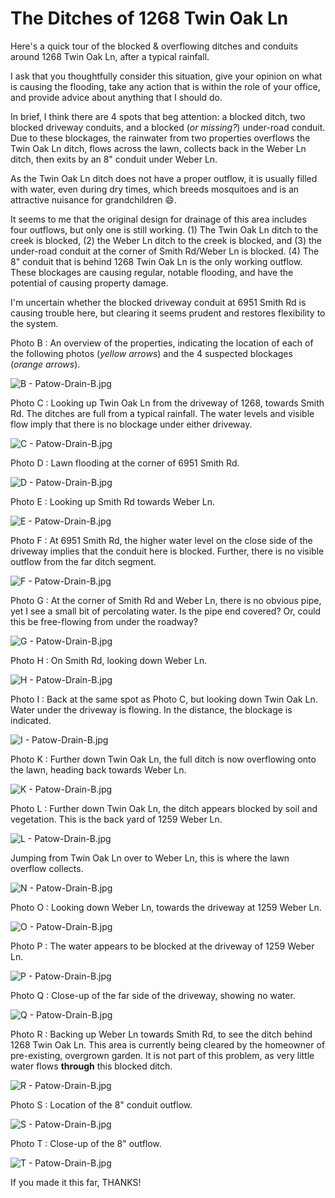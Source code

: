 # The Ditches of 1268 Twin Oak Ln

Here's a quick tour of the blocked & overflowing ditches and conduits around 1268 Twin Oak Ln, after a typical rainfall.

I ask that you thoughtfully consider this situation, give your opinion on what is causing the flooding, take any action that is within the role of your office, and provide advice about anything that I should do.

In brief, I think there are 4 spots that beg attention: a blocked ditch, two blocked driveway conduits, and a blocked (*or missing?*) under-road conduit.  Due to these blockages, the rainwater from two properties overflows the Twin Oak Ln ditch, flows across the lawn, collects back in the Weber Ln ditch, then exits by an 8" conduit under Weber Ln.

As the Twin Oak Ln ditch does not have a proper outflow, it is usually filled with water, even during dry times, which breeds mosquitoes and is an attractive nuisance for grandchildren 😄.

It seems to me that the original design for drainage of this area includes four outflows, but only one is still working.  (1) The Twin Oak Ln ditch to the creek is blocked, (2) the Weber Ln ditch to the creek is blocked, and (3) the under-road conduit at the corner of Smith Rd/Weber Ln is blocked.  (4) The 8" conduit that is behind 1268 Twin Oak Ln is the only working outflow.  These blockages are causing regular, notable flooding, and have the potential of causing property damage.

I'm uncertain whether the blocked driveway conduit at 6951 Smith Rd is causing trouble here, but clearing it seems prudent and restores flexibility to the system.

Photo B : An overview of the properties, indicating the location of each of the following photos (*yellow arrows*) and the 4 suspected blockages (*orange arrows*).

![B - Patow-Drain-B.jpg](Patow-Drain-B.jpg)

Photo C : Looking up Twin Oak Ln from the driveway of 1268, towards Smith Rd.  The ditches are full from a typical rainfall.  The water levels and visible flow imply that there is no blockage under either driveway.

![C - Patow-Drain-B.jpg](Patow-Drain-C.jpg)

Photo D : Lawn flooding at the corner of 6951 Smith Rd.

![D - Patow-Drain-B.jpg](Patow-Drain-D.jpg)

Photo E : Looking up Smith Rd towards Weber Ln.

![E - Patow-Drain-B.jpg](Patow-Drain-E.jpg)

Photo F : At 6951 Smith Rd, the higher water level on the close side of the driveway implies that the conduit here is blocked.  Further, there is no visible outflow from the far ditch segment.

![F - Patow-Drain-B.jpg](Patow-Drain-F.jpg)

Photo G : At the corner of Smith Rd and Weber Ln, there is no obvious pipe, yet I see a small bit of percolating water.  Is the pipe end covered?  Or, could this be free-flowing from under the roadway?

![G - Patow-Drain-B.jpg](Patow-Drain-G.jpg)

Photo H : On Smith Rd, looking down Weber Ln.

![H - Patow-Drain-B.jpg](Patow-Drain-H.jpg)

Photo I : Back at the same spot as Photo C, but looking down Twin Oak Ln.  Water under the driveway is flowing.  In the distance, the blockage is indicated.

![I - Patow-Drain-B.jpg](Patow-Drain-I.jpg)

Photo K : Further down Twin Oak Ln, the full ditch is now overflowing onto the lawn, heading back towards Weber Ln.

![K - Patow-Drain-B.jpg](Patow-Drain-K.jpg)

Photo L : Further down Twin Oak Ln, the ditch appears blocked by soil and vegetation.  This is the back yard of 1259 Weber Ln.

![L - Patow-Drain-B.jpg](Patow-Drain-L.jpg)

Jumping from Twin Oak Ln over to Weber Ln, this is where the lawn overflow collects.

![N - Patow-Drain-B.jpg](Patow-Drain-N.jpg)

Photo O : Looking down Weber Ln, towards the driveway at 1259 Weber Ln.

![O - Patow-Drain-B.jpg](Patow-Drain-O.jpg)

Photo P : The water appears to be blocked at the driveway of 1259 Weber Ln.

![P - Patow-Drain-B.jpg](Patow-Drain-P.jpg)

Photo Q : Close-up of the far side of the driveway, showing no water.

![Q - Patow-Drain-B.jpg](Patow-Drain-Q.jpg)

Photo R : Backing up Weber Ln towards Smith Rd, to see the ditch behind 1268 Twin Oak Ln.  This area is currently being cleared by the homeowner of pre-existing, overgrown garden.  It is not part of this problem, as very little water flows **through** this blocked ditch.

![R - Patow-Drain-B.jpg](Patow-Drain-R.jpg)

Photo S : Location of the 8" conduit outflow.

![S - Patow-Drain-B.jpg](Patow-Drain-S.jpg)

Photo T : Close-up of the 8" outflow.

![T - Patow-Drain-B.jpg](Patow-Drain-T.jpg)

If you made it this far, THANKS!
